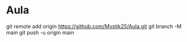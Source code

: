 # Aula
git remote add origin https://github.com/Mystik25/Aula.git
git branch -M main
git push -u origin main
